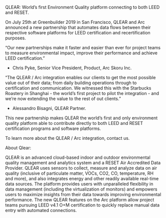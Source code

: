 QLEAR: World’s first Environment Quality platform connecting to both LEED and RESET. 

On July 25th at Greenbuilder 2019 in San Francisco, QLEAR and Arc announced a new partnership that automates data flows between their respective software platforms for LEED certification and recertification purposes.

“Our new partnerships make it faster and easier than ever for project teams to measure environmental impact, improve their performance and achieve LEED certification.”
- Chris Pyke, Senior Vice President, Product, Arc Skoru Inc. 

“The QLEAR / Arc integration enables our clients to get the most possible value out of their data; from daily building operations through to certification and communication. We witnessed this with the Starbucks Roastery in Shanghai - the world’s first project to pilot the integration - and we’re now extending the value to the rest of out clients.”
- Alessandro Bisagni, QLEAR Partner.

This new partnership makes QLEAR the world’s first and only environment quality platform able to contribute directly to both LEED and RESET certification programs and software platforms. 

To learn more about the QLEAR / Arc integration, contact us.

About Qlear:

QLEAR is an advanced cloud-based indoor and outdoor environmental quality management and analytics system and a RESET Air Accredited Data Provider. QLEAR uses sensors to collect, measure and analyze data on air quality (inclusive of particulate matter, VOCs, CO2, CO, temperature, RH and more), and also integrates energy and other readily available real-time data sources. The platform provides users with unparalleled flexibility in data management (including the virtualization of monitors) and empowers users to maximize insights from their data towards improving environmental performance. 
The new QLEAR features on the Arc platform allow project teams pursuing LEED v4.1 O+M certification to quickly replace manual data entry with automated connections.
